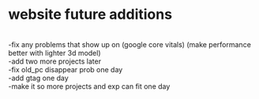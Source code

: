 <h1>website future additions</h1>
<br/>-fix any problems that show up on (google core vitals) (make performance better with lighter 3d model)
<br/>-add two more projects later
<br/>-fix old_pc disappear prob one day
<br/>-add gtag one day
<br/>-make it so more projects and exp can fit one day
